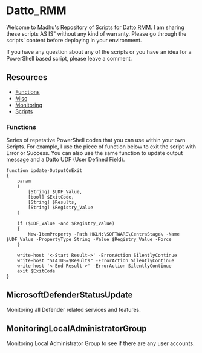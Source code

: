 # Datto_RMM
Welcome to Madhu's Repository of Scripts for [Datto RMM](https://www.datto.com/products/rmm/ "Datto RMM"). I am sharing these scripts AS IS" without any kind of warranty. Please go through the scripts' content before deploying in your environment.

If you have any question about any of the scripts or you have an idea for a PowerShell based script, please leave a comment.

## Resources
- [Functions](https://github.com/madhuperera/Datto_RMM/tree/main/Functions "Functions")
- [Misc](https://github.com/madhuperera/Datto_RMM/tree/main/Misc "Misc")
- [Monitoring](https://github.com/madhuperera/Datto_RMM/tree/main/Monitoring "Monitoring")
- [Scripts](https://github.com/madhuperera/Datto_RMM/tree/main/Scripts "Scripts")

### Functions
Series of repetative PowerShell codes that you can use within your own Scripts. For example, I use the piece of function below to exit the script with Error or Success. You can also use the same function to update output message and a Datto UDF (User Defined Field).
```Shell
function Update-OutputOnExit
{
    param
    (
        [String] $UDF_Value,
        [bool] $ExitCode,
        [String] $Results,
        [String] $Registry_Value
    )

    if ($UDF_Value -and $Registry_Value)
    {
        New-ItemProperty -Path HKLM:\SOFTWARE\CentraStage\ -Name $UDF_Value -PropertyType String -Value $Registry_Value -Force
    }
        
    write-host '<-Start Result->' -ErrorAction SilentlyContinue
    write-host "STATUS=$Results" -ErrorAction SilentlyContinue
    write-host '<-End Result->' -ErrorAction SilentlyContinue
    exit $ExitCode
}
```

## MicrosoftDefenderStatusUpdate
Monitoring all Defender related services and features.

## MonitoringLocalAdministratorGroup
Monitoring Local Administrator Group to see if there are any user accounts.
